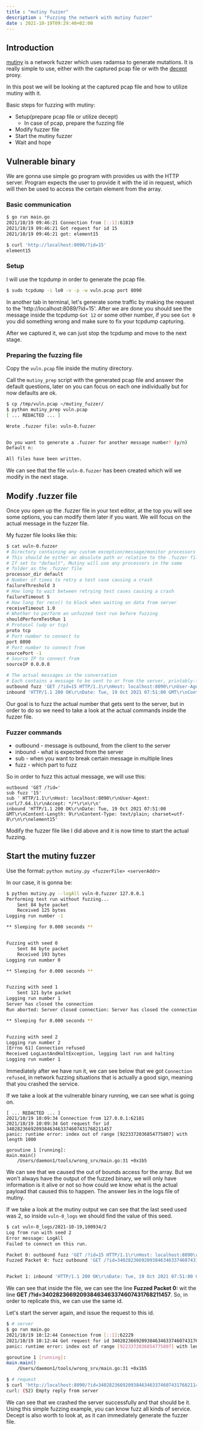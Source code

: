 ```yaml
---
title : "mutiny fuzzer"
description : "Fuzzing the network with mutiny fuzzer"
date : 2021-10-19T09:29:40+02:00
---
```


## Introduction

[mutiny](https://github.com/Cisco-Talos/mutiny-fuzzer) is a network fuzzer which uses radamsa to generate mutations. It is really simple to use, either with the captured pcap file or with the [decept](https://github.com/Cisco-Talos/Decept) proxy.

In this post we will be looking at the captured pcap file and how to utilize mutiny with it.

Basic steps for fuzzing with mutiny:
* Setup(prepare pcap file or utilize decept)
	* In case of pcap, prepare the fuzzing file
* Modify fuzzer file
* Start the mutiny fuzzer
* Wait and hope

## Vulnerable binary
We are gonna use simple go program with provides us with the HTTP server. Program expects the user to provide it with the id in request, which will then be used to access the certain element from the array.

### Basic communication

```bash
$ go run main.go
2021/10/19 09:46:21 Connection from [::1]:61819
2021/10/19 09:46:21 Got request for id 15
2021/10/19 09:46:21 got: element15
```

```bash
$ curl 'http://localhost:8090/?id=15'
element15
```

### Setup
I will use the tcpdump in order to generate the pcap file.

```bash
$ sudo tcpdump -i lo0 -v -p -w vuln.pcap port 8090
```

In another tab in terminal, let's generate some traffic by making the request to the 'http://localhost:8089/?id=15'. After we are done you should see the message inside the tcpdump `Got 12` or some other number, if you see `Got 0` you did something wrong and make sure to fix your tcpdump capturing.

After we captured it, we can just stop the tcpdump and move to the next stage.


### Preparing the fuzzing file

Copy the `vuln.pcap` file inside the mutiny directory.

Call the `mutiny_prep` script with the generated pcap file and answer the default questions, later on you can focus on each one individually but for now defaults are ok.

```bash
$ cp /tmp/vuln.pcap ~/mutiny_fuzzer/
$ python mutiny_prep vuln.pcap
[ ... REDACTED ... ]

Wrote .fuzzer file: vuln-0.fuzzer


Do you want to generate a .fuzzer for another message number? (y/n)
Default n:

All files have been written.
```

We can see that the file `vuln-0.fuzzer` has been created which will we modify in the next stage.

## Modify .fuzzer file

Once you open up the .fuzzer file in your text editor, at the top you will see some options, you can modify them later if you want. We will focus on the actual message in the fuzzer file.

My fuzzer file looks like this:

```bash
$ cat vuln-0.fuzzer
# Directory containing any custom exception/message/monitor processors
# This should be either an absolute path or relative to the .fuzzer file
# If set to "default", Mutiny will use any processors in the same
# folder as the .fuzzer file
processor_dir default
# Number of times to retry a test case causing a crash
failureThreshold 3
# How long to wait between retrying test cases causing a crash
failureTimeout 5
# How long for recv() to block when waiting on data from server
receiveTimeout 1.0
# Whether to perform an unfuzzed test run before fuzzing
shouldPerformTestRun 1
# Protocol (udp or tcp)
proto tcp
# Port number to connect to
port 8090
# Port number to connect from
sourcePort -1
# Source IP to connect from
sourceIP 0.0.0.0

# The actual messages in the conversation
# Each contains a message to be sent to or from the server, printably-formatted
outbound fuzz 'GET /?id=15 HTTP/1.1\r\nHost: localhost:8090\r\nUser-Agent: curl/7.64.1\r\nAccept: */*\r\n\r\n'
inbound 'HTTP/1.1 200 OK\r\nDate: Tue, 19 Oct 2021 07:51:00 GMT\r\nContent-Length: 9\r\nContent-Type: text/plain; charset=utf-8\r\n\r\nelement15'
```

Our goal is to fuzz the actual number that gets sent to the server, but in order to do so we need to take a look at the actual commands inside the fuzzer file.

### Fuzzer commands

* outbound - message is outbound, from the client to the server
* inbound - what is expected from the server
* sub - when you want to break certain message in multiple lines
* fuzz - which part to fuzz

So in order to fuzz this actual message, we will use this:

```
outbound 'GET /?id='
sub fuzz '15'
sub ' HTTP/1.1\r\nHost: localhost:8090\r\nUser-Agent: curl/7.64.1\r\nAccept: */*\r\n\r\n'
inbound 'HTTP/1.1 200 OK\r\nDate: Tue, 19 Oct 2021 07:51:00 GMT\r\nContent-Length: 9\r\nContent-Type: text/plain; charset=utf-8\r\n\r\nelement15'
```

Modify the fuzzer file like I did above and it is now time to start the actual fuzzing.

## Start the mutiny fuzzer

Use the format: `python mutiny.py <fuzzerFile> <serverAddr>`

In our case, it is gonna be:

```bash
$ python mutiny.py --logAll vuln-0.fuzzer 127.0.0.1
Performing test run without fuzzing...
	Sent 84 byte packet
	Received 125 bytes
Logging run number -1

** Sleeping for 0.000 seconds **


Fuzzing with seed 0
	Sent 84 byte packet
	Received 193 bytes
Logging run number 0

** Sleeping for 0.000 seconds **


Fuzzing with seed 1
	Sent 121 byte packet
Logging run number 1
Server has closed the connection
Run aborted: Server closed connection: Server has closed the connection

** Sleeping for 0.000 seconds **


Fuzzing with seed 2
Logging run number 2
[Errno 61] Connection refused
Received LogLastAndHaltException, logging last run and halting
Logging run number 1
```

Immediately after we have run it, we can see below that we got `Connection refused`, in network fuzzing situations that is actually a good sign, meaning that you crashed the service.

If we take a look at the vulnerable binary running, we can see what is going on.

```
[ ... REDACTED ... ]
2021/10/19 10:09:34 Connection from 127.0.0.1:62181
2021/10/19 10:09:34 Got request for id 340282366920938463463374607431768211457
panic: runtime error: index out of range [9223372036854775807] with length 1000

goroutine 1 [running]:
main.main()
	/Users/daemon1/tools/wrong_srv/main.go:31 +0x1b5
```

We can see that we caused the out of bounds access for the array. But we won't always have the output of the fuzzed binary, we will only have information is it alive or not so how could we know what is the actual payload that caused this to happen. The answer lies in the logs file of mutiny.

If we take a look at the mutiny output we can see that the last seed used was 2, so  inside `vuln-0_logs` we should find the value of this seed.

```bash
$ cat vuln-0_logs/2021-10-19,100934/2
Log from run with seed 2
Error message: LogAll
Failed to connect on this run.

Packet 0: outbound fuzz 'GET /?id=15 HTTP/1.1\r\nHost: localhost:8090\r\nUser-Agent: curl/7.64.1\r\nAccept: */*\r\n\r\n'
Fuzzed Packet 0: fuzz outbound 'GET /?id=340282366920938463463374607431768211457 HTTP/1.1\r\nHost: localhost:8090\r\nUser-Agent: curl/7.64.1\r\nAccept: */*\r\n\r\n'


Packet 1: inbound 'HTTP/1.1 200 OK\r\nDate: Tue, 19 Oct 2021 07:51:00 GMT\r\nContent-Length: 9\r\nContent-Type: text/plain; charset=utf-8\r\n\r\nelement15'
```

We can see that inside the file, we can see the line __Fuzzed Packet 0:__ wit the line __GET /?id=340282366920938463463374607431768211457__. So, in order to replicate this, we can use the same id.

Let's start the server again, and issue the request to this id.

```bash
$ # server
$ go run main.go
2021/10/19 10:12:44 Connection from [::1]:62229
2021/10/19 10:12:44 Got request for id 340282366920938463463374607431768211457
panic: runtime error: index out of range [9223372036854775807] with length 1000

goroutine 1 [running]:
main.main()
	/Users/daemon1/tools/wrong_srv/main.go:31 +0x1b5
```

```bash
$ # request
$ curl 'http://localhost:8090/?id=340282366920938463463374607431768211457'
curl: (52) Empty reply from server
```

We can see that we crashed the server successfully and that should be it. Using this simple fuzzing example, you can know fuzz all kinds of service. Decept is also worth to look at, as it can immediately generate the fuzzer file.

